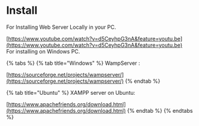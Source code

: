 # Install

For Installing Web Server Locally in your PC. 

[https://www.youtube.com/watch?v=d5CeyhpG3nA&feature=youtu.be](https://www.youtube.com/watch?v=d5CeyhpG3nA&feature=youtu.be)  
For installing on Windows PC.

{% tabs %}
{% tab title="Windows" %}
WampServer :

[https://sourceforge.net/projects/wampserver/](https://sourceforge.net/projects/wampserver/)
{% endtab %}

{% tab title="Ubuntu" %}
XAMPP server on Ubuntu:

[https://www.apachefriends.org/download.html](https://www.apachefriends.org/download.html)
{% endtab %}
{% endtabs %}





